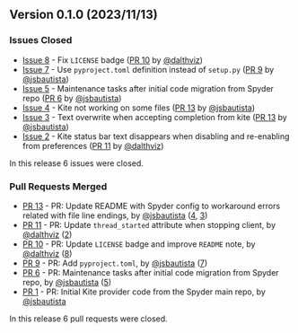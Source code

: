 ## Version 0.1.0 (2023/11/13)

### Issues Closed

* [Issue 8](https://github.com/spyder-ide/kite-provider/issues/8) - Fix `LICENSE` badge ([PR 10](https://github.com/spyder-ide/kite-provider/pull/10) by [@dalthviz](https://github.com/dalthviz))
* [Issue 7](https://github.com/spyder-ide/kite-provider/issues/7) - Use `pyproject.toml` definition instead of `setup.py` ([PR 9](https://github.com/spyder-ide/kite-provider/pull/9) by [@jsbautista](https://github.com/jsbautista))
* [Issue 5](https://github.com/spyder-ide/kite-provider/issues/5) - Maintenance tasks after initial code migration from Spyder repo ([PR 6](https://github.com/spyder-ide/kite-provider/pull/6) by [@jsbautista](https://github.com/jsbautista))
* [Issue 4](https://github.com/spyder-ide/kite-provider/issues/4) - Kite not working on some files ([PR 13](https://github.com/spyder-ide/kite-provider/pull/13) by [@jsbautista](https://github.com/jsbautista))
* [Issue 3](https://github.com/spyder-ide/kite-provider/issues/3) - Text overwrite when accepting completion from kite ([PR 13](https://github.com/spyder-ide/kite-provider/pull/13) by [@jsbautista](https://github.com/jsbautista))
* [Issue 2](https://github.com/spyder-ide/kite-provider/issues/2) -  Kite status bar text disappears when disabling and re-enabling from preferences ([PR 11](https://github.com/spyder-ide/kite-provider/pull/11) by [@dalthviz](https://github.com/dalthviz))

In this release 6 issues were closed.

### Pull Requests Merged

* [PR 13](https://github.com/spyder-ide/kite-provider/pull/13) - PR: Update README with Spyder config to workaround errors related with file line endings, by [@jsbautista](https://github.com/jsbautista) ([4](https://github.com/spyder-ide/kite-provider/issues/4), [3](https://github.com/spyder-ide/kite-provider/issues/3))
* [PR 11](https://github.com/spyder-ide/kite-provider/pull/11) - PR: Update `thread_started` attribute when stopping client, by [@dalthviz](https://github.com/dalthviz) ([2](https://github.com/spyder-ide/kite-provider/issues/2))
* [PR 10](https://github.com/spyder-ide/kite-provider/pull/10) - PR: Update `LICENSE` badge and improve `README` note, by [@dalthviz](https://github.com/dalthviz) ([8](https://github.com/spyder-ide/kite-provider/issues/8))
* [PR 9](https://github.com/spyder-ide/kite-provider/pull/9) - PR: Add `pyproject.toml`, by [@jsbautista](https://github.com/jsbautista) ([7](https://github.com/spyder-ide/kite-provider/issues/7))
* [PR 6](https://github.com/spyder-ide/kite-provider/pull/6) - PR: Maintenance tasks after initial code migration from Spyder repo, by [@jsbautista](https://github.com/jsbautista) ([5](https://github.com/spyder-ide/kite-provider/issues/5))
* [PR 1](https://github.com/spyder-ide/kite-provider/pull/1) - PR: Initial Kite provider code from the Spyder main repo, by [@jsbautista](https://github.com/jsbautista)

In this release 6 pull requests were closed.